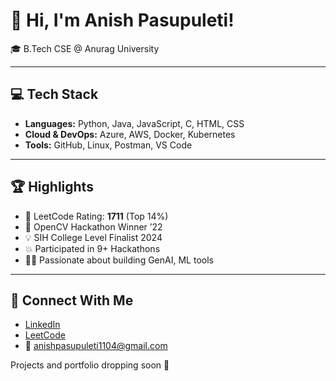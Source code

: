 # 👋 Hi, I'm Anish Pasupuleti!                      
                                                       
🎓 B.Tech CSE @ Anurag University               
           
---                                                 
                                                    
## 💻 Tech Stack                                    
                           
- **Languages:** Python, Java, JavaScript, C, HTML, CSS                 
- **Cloud & DevOps:** Azure, AWS, Docker, Kubernetes      
- **Tools:** GitHub, Linux, Postman, VS Code   
 
---   
  
## 🏆 Highlights

- 🧠 LeetCode Rating: **1711** (Top 14%) 
- 🥇 OpenCV Hackathon Winner ’22
- 💡 SIH College Level Finalist 2024
- 💥 Participated in 9+ Hackathons
- 👨‍💻 Passionate about building GenAI, ML tools

--- 

## 🔗 Connect With Me

- [LinkedIn](https://www.linkedin.com/in/anishpasupuleti/)
- [LeetCode](https://leetcode.com/u/AnishSai/)
- 📧 anishpasupuleti1104@gmail.com

Projects and portfolio dropping soon 🚀
